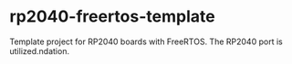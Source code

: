 # rp2040-freertos-template

Template project for RP2040 boards with FreeRTOS. The RP2040 port is utilized.ndation.

